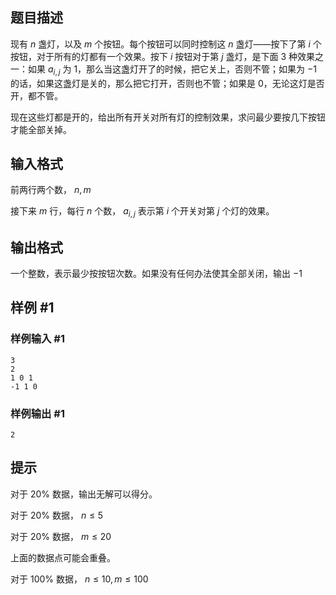 ## 题目描述

现有 $n$ 盏灯，以及 $m$ 个按钮。每个按钮可以同时控制这 $n$ 盏灯——按下了第 $i$ 个按钮，对于所有的灯都有一个效果。按下 $i$ 按钮对于第 $j$ 盏灯，是下面 $3$ 种效果之一：如果 $a_{i,j}$ 为 $1$，那么当这盏灯开了的时候，把它关上，否则不管；如果为 $-1$ 的话，如果这盏灯是关的，那么把它打开，否则也不管；如果是 $0$，无论这灯是否开，都不管。

现在这些灯都是开的，给出所有开关对所有灯的控制效果，求问最少要按几下按钮才能全部关掉。

## 输入格式

前两行两个数， $n,m$

接下来 $m$ 行，每行 $n$ 个数， $a_{i,j}$ 表示第 $i$ 个开关对第 $j$ 个灯的效果。

## 输出格式

一个整数，表示最少按按钮次数。如果没有任何办法使其全部关闭，输出 $-1$

## 样例 #1

### 样例输入 #1

```
3
2
1 0 1
-1 1 0
```

### 样例输出 #1

```
2
```

## 提示

对于 $20\%$ 数据，输出无解可以得分。

对于 $20\%$ 数据， $n\le5$

对于 $20\%$ 数据， $m\le20$

上面的数据点可能会重叠。

对于 $100\%$ 数据， $n\le10,m\le100$
